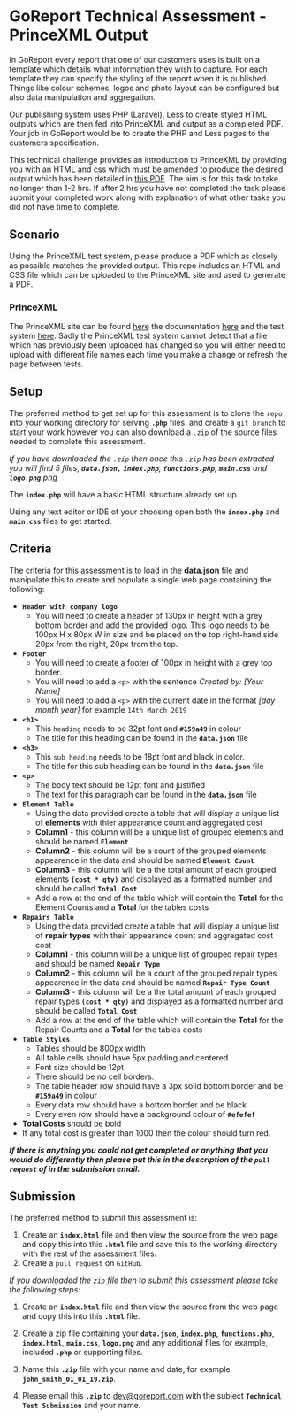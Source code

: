 # GoReport Technical Assessment - PrinceXML Output

In GoReport every report that one of our customers uses is built on a template which details what information they wish to capture. For each template they can specify the styling of the report when it is published. Things like colour schemes, logos and photo layout can be configured but also data manipulation and aggregation.

Our publishing system uses PHP (Laravel), Less to create styled HTML outputs which are then fed into PrinceXML and output as a completed PDF. Your job in GoReport would be to create the PHP and Less pages to the customers specification.

This technical challenge provides an introduction to PrinceXML by providing you with an HTML and css which must be amended to produce the desired output which has been detailed in [this PDF](https://github.com/GoReport/goreport-technical-assessment/blob/5f7b5492e6144fad8b2b4cb537f25beb85614603/Building%20Survey.pdf). The aim is for this task to take no longer than 1-2 hrs. If after 2 hrs you have not completed the task please submit your completed work along with explanation of what other tasks you did not have time to complete.

## Scenario

Using the PrinceXML test system, please produce a PDF which as closely as possible matches the provided output. This repo includes an HTML and CSS file which can be uploaded to the PrinceXML site and used to generate a PDF.

### PrinceXML

The PrinceXML site can be found [here](https://www.princexml.com/) the documentation [here](https://www.princexml.com/doc/intro-userguide/) and the test system [here](https://www.princexml.com/try/). Sadly the PrinceXML test system cannot detect that a file which has previously been uploaded has changed so you will either need to upload with different file names each time you make a change or refresh the page between tests.









## Setup

The preferred method to get set up for this assessment is to clone the `repo` into your working directory for serving **`.php`** files. and create a `git branch` to start your work however you can also download a `.zip` of the source files needed to complete this assessment.

_If you have downloaded the `.zip` then once this `.zip` has been extracted you will find 5 files, **`data.json,`** **`index.php`**,  **`functions.php`**, **`main.css`** and **`logo.png`**.png_

The **`index.php`** will have a basic HTML structure already set up.

Using any text editor or IDE of your choosing open both the **`index.php`** and **`main.css`** files to get started.

## Criteria

The criteria for this assessment is to load in the **data.json** file and manipulate this to create and populate a single web page containing the following:

- **`Header with company logo`**
  - You will need to create a header of 130px in height with a grey bottom border and add the provided logo. This logo needs to be 100px H x 80px W in size and be placed on the top right-hand side 20px from the right, 20px from the top.
- **`Footer`**
  - You will need to create a footer of 100px in height with a grey top border.
  - You will need to add a `<p>` with the sentence _Created by: [Your Name]_
  - You will need to add a `<p>` with the current date in the format _[day month year]_ for example `14th March 2019`
- **`<h1>`**
  - This `heading` needs to be 32pt font and **`#159a49`** in colour
  - The title for this heading can be found in the **`data.json`** file
- **`<h3>`**
  - This `sub heading` needs to be 18pt font and black in color.
  - The title for this sub heading can be found in the **`data.json`** file
- **`<p>`**
  - The body text should be 12pt font and justified
  - The text for this paragraph can be found in the **`data.json`** file
- **`Element Table`**
  - Using the data provided create a table that will display a unique list of **elements** with thier appearance count and aggregated cost
  - **Column1** - this column will be a unique list of grouped elements and should be named **`Element`**
  - **Column2** - this column will be a count of the grouped elements appearence in the data and should be named **`Element Count`**
  - **Column3** - this column will be a the total amount of each grouped elements **`(cost * qty)`** and displayed as a formatted number and should be called **`Total Cost`**
  - Add a row at the end of the table which will contain the **Total** for the Element Counts and a **Total** for the tables costs
- **`Repairs Table`**
  - Using the data provided create a table that will display a unique list of **repair types** with their appearance count and aggregated cost
cost
  - **Column1** - this column will be a unique list of grouped repair types and should be named **`Repair Type`**
  - **Column2** - this column will be a count of the grouped repair types appearence in the data and should be named **`Repair Type Count`**
  - **Column3** - this column will be a the total amount of each grouped repair types **`(cost * qty)`** and displayed as a formatted number and should be called **`Total Cost`**
  - Add a row at the end of the table which will contain the **Total** for the Repair Counts and a **Total** for the tables costs
- **`Table Styles`**
  - Tables should be 800px width
  - All table cells should have 5px padding and centered
  - Font size should be 12pt
  - There should be no cell borders.
  - The table header row should have a 3px solid bottom border and be **`#159a49`** in colour
  - Every data row should have a bottom border and be black
  - Every even row should have a background colour of **`#efefef`**
 - **Total Costs** should be bold
  - If any total cost is greater than 1000 then the colour should turn red.

**_If there is anything you could not get completed or anything that you would do differently then please put this in the description of the `pull request` of in the submission email._**

## Submission

The preferred method to submit this assessment is:
1. Create an **`index.html`** file and then view the source from the web page and copy this into this **`.html`** file and save this to the working directory with the rest of the assessment files.
2. Create a `pull request` on `GitHub`.

_If you downloaded the `zip` file then to submit this assessment please take the following steps:_

1. Create an **`index.html`** file and then view the source from the web page and copy this into this **`.html`** file.

2. Create a zip file containing your **`data.json`**, **`index.php`**, **`functions.php`**, **`index.html`**, **`main.css`**, **`logo.png`** and any additional files for example, included **`.php`** or supporting files.

3. Name this **`.zip`** file with your name and date, for example **`john_smith_01_01_19.zip`**.

4. Please email this **`.zip`** to [dev@goreport.com](dev@goreport.com) with the subject **`Technical Test Submission`** and your name.
